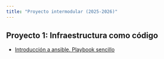 ```yaml
---
title: "Proyecto intermodular (2025-2026)"
---
```


## Proyecto 1: Infraestructura como código

* [Introducción a ansible. Playbook sencillo](2526/u1/clase1.md)

<!--

* Ansible - Playbook con roles
* Introducción al uso de vagrant + libvirt + QEMU/KVM. Creación de una máquina virtual,
* Configuración de redes en KVM y en Vagrant
* Vagrant - Creación de escenarios.
* Introducción al almacenamiento. ISCSI.
* Creación y configuración de un servidor LAMP (Parte 1)
* Creación y configuración de un servidor LAMP (Parte 2)
* Creación y configuración de un servidor LAMP (Parte 3)

## Proyecto 2: Escenario en OpenStack

* Escenario OpenStack (Parte 1)
* Escenario OpenStack (Parte 2)
* Vistas en el servidor DNS bind9. Instalación inicial
* Servidor DNS en el escenario de OpenStack (Parte 1)
* Servidor DNS en el escenario OpenStack (Parte 2)
* Servidor Web y base de datos en el escenario OpenStack
* Servidor de correos en el escenario OpenStack (Parte 1)
* Servidor de correos en el escenario OpenStack (Parte 2)

## Proyecto 3: Proyecto final

-->